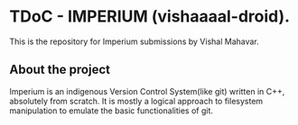 # TDoC - IMPERIUM (vishaaaal-droid).

This is the repository for Imperium submissions by Vishal Mahavar.

## About the project

Imperium is an indigenous Version Control System(like git) written in C++, absolutely from scratch.
It is mostly a logical approach to filesystem manipulation to emulate the basic functionalities of git.

